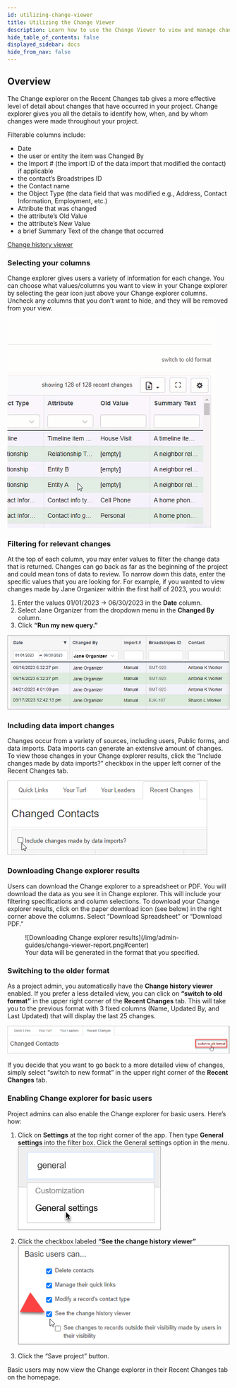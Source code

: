 ```yaml
---
id: utilizing-change-viewer
title: Utilizing the Change Viewer
description: Learn how to use the Change Viewer to view and manage changes to your project
hide_table_of_contents: false
displayed_sidebar: docs
hide_from_nav: false
---
```


<head>
  <title>Utilizing the Change Viewer | Broadstripes Documentation</title>
  <meta
    name="description"
    content="Learn how to use the Change Viewer to view and manage changes to your project"
  />
</head>

## Overview

The Change explorer on the Recent Changes tab gives a more effective level of detail about changes that have occurred in your project. Change explorer gives you all the details to identify how, when, and by whom changes were made throughout your project.

Filterable columns include:
- Date
- the user or entity the item was Changed By
- the Import # (the import ID of the data import that modified the contact) if applicable
- the contact’s Broadstripes ID
- the Contact name
- the Object Type (the data field that was modified e.g., Address, Contact Information, Employment, etc.)
- Attribute that was changed
- the attribute’s Old Value
- the attribute’s New Value
- a brief Summary Text of the change that occurred

[Change history viewer](img/admin-guides/recent-changes-change-viewer.png#center-large)

### Selecting your columns

Change explorer gives users a variety of information for each change. You can choose what values/columns you want to view in your Change explorer by selecting the gear icon just above your Change explorer columns. Uncheck any columns that you don’t want to hide, and they will be removed from your view.

![Selecting your columns](img/admin-guides/change-viewer-selecting-columns.gif#center)

### Filtering for relevant changes

At the top of each column, you may enter values to filter the change data that is returned. Changes can go back as far as the beginning of the project and could mean tons of data to review. To narrow down this data, enter the specific values that you are looking for. For example, if you wanted to view changes made by Jane Organizer within the first half of 2023, you would:
1. Enter the values 01/01/2023 -> 06/30/2023 in the **Date** column.
2. Select Jane Organizer from the dropdown menu in the **Changed By** column.
3. Click **“Run my new query.”**

![Filtering for relevant changes](/img/admin-guides/filter-change-viewer.png#center)

### Including data import changes

Changes occur from a variety of sources, including users, Public forms, and data imports. Data imports can generate an extensive amount of changes. To view those changes in your Change explorer results, click the “Include changes made by data imports?” checkbox in the upper left corner of the Recent Changes tab.

![Including data import changes](/img/admin-guides/include-import-change-viewer.png#center)

### Downloading Change explorer results

Users can download the Change explorer to a spreadsheet or PDF.  You will download the data as you see it in Change explorer. This will include your filtering specifications and column selections. To download your Change explorer results, click on the paper download icon (see below) in the right corner above the columns. Select “Download Spreadsheet” or “Download PDF.”

<figure>
![Downloading Change explorer results](/img/admin-guides/change-viewer-report.png#center)
<figcaption>Your data will be generated in the format that you specified.</figcaption>
</figure>

### Switching to the older format

As a project admin, you automatically have the **Change history viewer** enabled. If you prefer a less detailed view, you can click on **“switch to old format”** in the upper right corner of the **Recent Changes** tab. This will take you to the previous format with 3 fixed columns (Name, Updated By, and Last Updated) that will display the last 25 changes.

![Switching to the older format](/img/admin-guides/switch-to-old-recent-changes.png#center)

If you decide that you want to go back to a more detailed view of changes, simply select “switch to new format” in the upper right corner of the **Recent Changes** tab.

### Enabling Change explorer for basic users

Project admins can also enable the Change explorer for basic users. Here’s how:

1. Click on **Settings** at the top right corner of the app. Then type **General settings** into the filter box. Click the General settings option in the menu.
![Click General settings in the Settings menu](/img/admin-guides/click-general-settings.png#center)

2. Click the checkbox labeled **“See the change history viewer”**
![Click “See the change history viewer” checkbox](/img/admin-guides/change-viewer-checkbox.png#center)

3. Click the “Save project” button.

Basic users may now view the Change explorer in their Recent Changes tab on the homepage.
